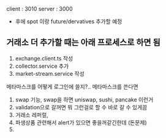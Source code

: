 client : 3010
server : 3000

- 후에 spot 이랑 future/dervatives 추가할 예정

## 거래소 더 추가할 때는 아래 프로세스로 하면 됨

1. exchange.client.ts 작성
2. collector.service 추가
3. market-stream.service 작성

메타마스크를 어떻게 로그인에 쓸지?..
메타마스크를 쓴다면

1. swap 기능, swap을 하면 uniswap, sushi, pancake 이런거
2. validation으로 갈꺼면 뭐 그런걸로 할 수 바로 갈 수 있게끔
3. 거래소 레퍼럴,
4. 파생상품 관련해서 alert가 있으면 좋을꺼같긴한데 (돈문제)
5.
